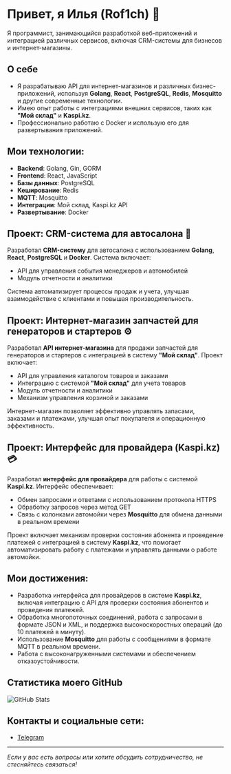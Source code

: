 # Привет, я Илья (Rof1ch) 👋

Я программист, занимающийся разработкой веб-приложений и интеграцией различных сервисов, включая CRM-системы для бизнесов и интернет-магазины.

## О себе
- Я разрабатываю API для интернет-магазинов и различных бизнес-приложений, используя **Golang**, **React**, **PostgreSQL**, **Redis**, **Mosquitto** и другие современные технологии.
- Имею опыт работы с интеграциями внешних сервисов, таких как **"Мой склад"** и **Kaspi.kz**.
- Профессионально работаю с Docker и использую его для развертывания приложений.

## Мои технологии:
- **Backend**: Golang, Gin, GORM
- **Frontend**: React, JavaScript
- **Базы данных**: PostgreSQL
- **Кеширование**: Redis
- **MQTT**: Mosquitto
- **Интеграции**: Мой склад, Kaspi.kz API
- **Развертывание**: Docker

## Проект: CRM-система для автосалона 🚗
Разработал **CRM-систему** для автосалона с использованием **Golang**, **React**, **PostgreSQL** и **Docker**. Система включает:
- API для управления события менеджеров и автомобилей
- Модуль отчетности и аналитики

Система автоматизирует процессы продаж и учета, улучшая взаимодействие с клиентами и повышая производительность.

## Проект: Интернет-магазин запчастей для генераторов и стартеров ⚙️
Разработал **API интернет-магазина** для продажи запчастей для генераторов и стартеров с интеграцией в систему **"Мой склад"**. Проект включает:
- API для управления каталогом товаров и заказами
- Интеграцию с системой **"Мой склад"** для учета товаров
- Модуль отчетности и аналитики
- Механизм управления корзиной и заказами

Интернет-магазин позволяет эффективно управлять запасами, заказами и платежами, улучшая опыт покупателя и операционную эффективность.

## Проект: Интерфейс для провайдера (Kaspi.kz) 💳
Разработал **интерфейс для провайдера** для работы с системой **Kaspi.kz**. Интерфейс обеспечивает:
- Обмен запросами и ответами с использованием протокола HTTPS
- Обработку запросов через метод GET
- Связь с колонками автомойки через **Mosquitto** для обмена данными в реальном времени

Проект включает механизм проверки состояния абонента и проведение платежей с интеграцией в систему **Kaspi.kz**, что помогает автоматизировать работу с платежами и управлять данными о работе автомойки.

## Мои достижения:
- Разработка интерфейса для провайдеров в системе **Kaspi.kz**, включая интеграцию с API для проверки состояния абонентов и проведения платежей.
- Обработка многопоточных соединений, работа с запросами в формате JSON и XML, и поддержка высокоскоростных операций (до 10 платежей в минуту).
- Использование **Mosquitto** для работы с сообщениями в формате MQTT в реальном времени.
- Работа с высоконагруженными системами и обеспечением отказоустойчивости.

## Статистика моего GitHub

![GitHub Stats](https://github-readme-stats.vercel.app/api?username=rof1ch&show_icons=true)

## Контакты и социальные сети:
- [Telegram](https://t.me/rof1ch)

---

_Если у вас есть вопросы или хотите обсудить сотрудничество, не стесняйтесь связаться!_
